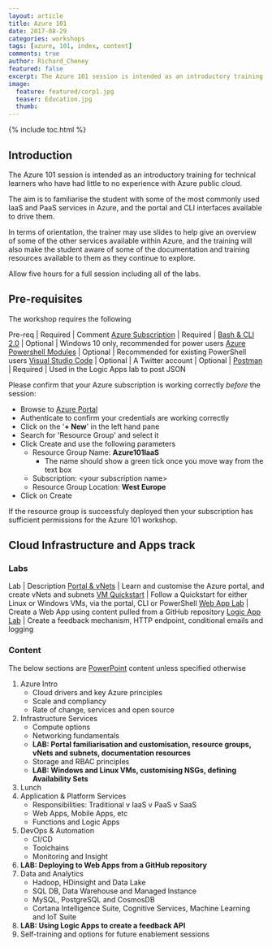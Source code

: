 ```yaml
---
layout: article
title: Azure 101
date: 2017-08-29
categories: workshops
tags: [azure, 101, index, content]
comments: true
author: Richard_Cheney
featured: false
excerpt: The Azure 101 session is intended as an introductory training for technical learners who have had little to no experience with Azure public cloud.
image:
  feature: featured/corp1.jpg
  teaser: Education.jpg
  thumb: 
---
```

{% include toc.html %}

## Introduction
The Azure 101 session is intended as an introductory training for technical learners who have had little to no experience with Azure public cloud.

The aim is to familiarise the student with some of the most commonly used IaaS and PaaS services in Azure, and the portal and CLI interfaces available to drive them.

In terms of orientation, the trainer may use slides to help give an overview of some of the other services available within Azure, and the training will also make the student aware of some of the documentation and training resources available to them as they continue to explore.

Allow five hours for a full session including all of the labs.  

## Pre-requisites
The workshop requires the following

Pre-req | Required | Comment
<a href="/guides/subscription" target="_blank">Azure Subscription</a> | Required | 
<a href="/guides/wsl" target="_blank">Bash & CLI 2.0</a> | Optional | Windows 10 only, recommended for power users
<a href="/guides/powershell" target="_blank">Azure Powershell Modules</a> | Optional | Recommended for existing PowerShell users
<a href="/guides/vscode" target="_blank">Visual Studio Code</a> | Optional | 
A Twitter account | Optional | 
<a href="https://www.getpostman.com" target="_blank">Postman</a> | Required | Used in the Logic Apps lab to post JSON

Please confirm that your Azure subscription is working correctly _before_ the session:
* Browse to [Azure Portal](http://portal.azure.com)
* Authenticate to confirm your credentials are working correctly
* Click on the '**+ New**' in the left hand pane
* Search for 'Resource Group' and select it
* Click Create and use the following parameters
    * Resource Group Name: **Azure101IaaS**
       * The name should show a green tick once you move way from the text box
    * Subscription: \<your subscription name>
    * Resource Group Location: **West Europe**
* Click on Create 

If the resource group is successfuly deployed then your subscription has sufficient permissions for the Azure 101 workshop.



## Cloud Infrastructure and Apps track

### Labs

Lab | Description
<a href="/labs/portal/" target="_blank">Portal & vNets</a> | Learn and customise the Azure portal, and create vNets and subnets
<a href="/labs/vmquickstart" target="_blank">VM Quickstart</a> | Follow a Quickstart for either Linux or Windows VMs, via the portal, CLI or PowerShell
<a href="/labs/webapps" target="_blank">Web App Lab</a> | Create a Web App using content pulled from a GitHub repository
<a href="/labs/logicapps" target="_blank">Logic App Lab</a> | Create a feedback mechanism, HTTP endpoint, conditional emails and logging

### Content
The below sections are [PowerPoint](/workshops/azure101/azure101InfraAndAppsPresenterDeck.pptx) content unless specified otherwise
1. Azure Intro
    * Cloud drivers and key Azure principles
    * Scale and compliancy
    * Rate of change, services and open source
2. Infrastructure Services
    * Compute options
    * Networking fundamentals
    * **LAB: Portal familiarisation and customisation, resource groups, vNets and subnets, documentation resources**
    * Storage and RBAC principles
    * **LAB: Windows and Linux VMs, customising NSGs, defining Availability Sets**
3. Lunch
4. Application & Platform Services
    * Responsibilities: Traditional v IaaS v PaaS v SaaS
    * Web Apps, Mobile Apps, etc
    * Functions and Logic Apps
5. DevOps & Automation
    * CI/CD
    * Toolchains
    * Monitoring and Insight
6. **LAB: Deploying to Web Apps from a GitHub repository**
7. Data and Analytics
    * Hadoop, HDinsight and Data Lake
    * SQL DB, Data Warehouse and Managed Instance
    * MySQL, PostgreSQL and CosmosDB
    * Cortana Intelligence Suite, Cognitive Services, Machine Learning and IoT Suite
8. **LAB: Using Logic Apps to create a feedback API**
9. Self-training and options for future enablement sessions
